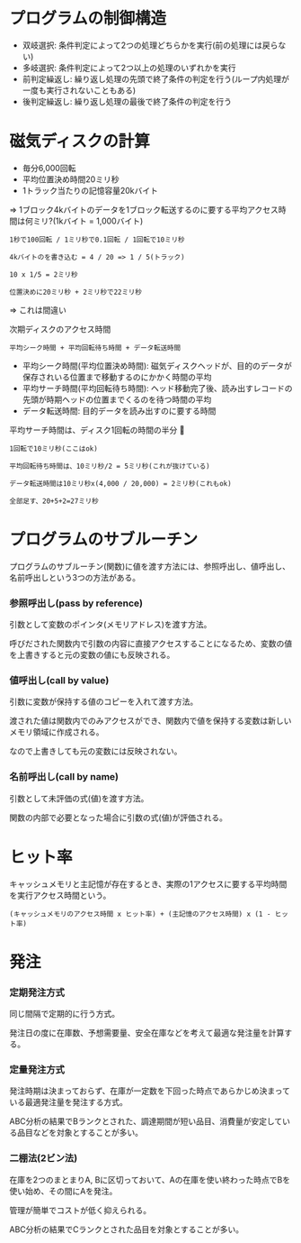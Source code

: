 # プログラムの制御構造

- 双岐選択: 条件判定によって2つの処理どちらかを実行(前の処理には戻らない)
- 多岐選択: 条件判定によって2つ以上の処理のいずれかを実行
- 前判定繰返し: 繰り返し処理の先頭で終了条件の判定を行う(ループ内処理が一度も実行されないこともある)
- 後判定繰返し: 繰り返し処理の最後で終了条件の判定を行う

# 磁気ディスクの計算

- 毎分6,000回転
- 平均位置決め時間20ミリ秒
- 1トラック当たりの記憶容量20kバイト

=> 1ブロック4kバイトのデータを1ブロック転送するのに要する平均アクセス時間は何ミリ?(1kバイト = 1,000バイト)

```
1秒で100回転 / 1ミリ秒で0.1回転 / 1回転で10ミリ秒

4kバイトのを書き込む = 4 / 20 => 1 / 5(トラック)

10 x 1/5 = 2ミリ秒

位置決めに20ミリ秒 + 2ミリ秒で22ミリ秒
```

=> これは間違い

次期ディスクのアクセス時間

```
平均シーク時間 + 平均回転待ち時間 + データ転送時間
```

- 平均シーク時間(平均位置決め時間): 磁気ディスクヘッドが、目的のデータが保存されいる位置まで移動するのにかかく時間の平均
- 平均サーチ時間(平均回転待ち時間): ヘッド移動完了後、読み出すレコードの先頭が時期ヘッドの位置までくるのを待つ時間の平均
- データ転送時間: 目的データを読み出すのに要する時間


平均サーチ時間は、ディスク1回転の時間の半分 :dog:

```
1回転で10ミリ秒(ここはok)

平均回転待ち時間は、10ミリ秒/2 = 5ミリ秒(これが抜けている)

データ転送時間は10ミリ秒x(4,000 / 20,000) = 2ミリ秒(これもok)

全部足す、20+5+2=27ミリ秒
```

# プログラムのサブルーチン

プログラムのサブルーチン(関数)に値を渡す方法には、参照呼出し、値呼出し、名前呼出しという3つの方法がある。

### 参照呼出し(pass by reference)

引数として変数のポインタ(メモリアドレス)を渡す方法。

呼びだされた関数内で引数の内容に直接アクセスすることになるため、変数の値を上書きすると元の変数の値にも反映される。

### 値呼出し(call by value)

引数に変数が保持する値のコピーを入れて渡す方法。

渡された値は関数内でのみアクセスができ、関数内で値を保持する変数は新しいメモリ領域に作成される。

なので上書きしても元の変数には反映されない。

### 名前呼出し(call by name)

引数として未評価の式(値)を渡す方法。

関数の内部で必要となった場合に引数の式(値)が評価される。

# ヒット率

キャッシュメモリと主記憶が存在するとき、実際の1アクセスに要する平均時間を実行アクセス時間という。

```
(キャッシュメモリのアクセス時間 x ヒット率) + (主記憶のアクセス時間) x (1 - ヒット率)
```

# 発注

### 定期発注方式

同じ間隔で定期的に行う方式。

発注日の度に在庫数、予想需要量、安全在庫などを考えて最適な発注量を計算する。

### 定量発注方式

発注時期は決まっておらず、在庫が一定数を下回った時点であらかじめ決まっている最適発注量を発注する方式。

ABC分析の結果でBランクとされた、調達期間が短い品目、消費量が安定している品目などを対象とすることが多い。

### 二棚法(2ビン法)

在庫を2つのまとまりA, Bに区切っておいて、Aの在庫を使い終わった時点でBを使い始め、その間にAを発注。

管理が簡単でコストが低く抑えられる。

ABC分析の結果でCランクとされた品目を対象とすることが多い。

